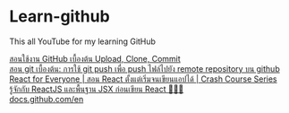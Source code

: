# Learn-github
This all YouTube for my learning GitHub

[สอนใช้งาน GitHub เบื้องต้น Upload, Clone, Commit](https://www.youtube.com/watch?v=s7gBpsFuIuY&t=2s)<br>
[สอน git เบื้องต้น: การใช้ git push เพื่อ push ไฟล์ไปยัง remote repository บน github](https://www.youtube.com/watch?v=BDoNSr3rMf4)<br>
[React for Everyone | สอน React ตั้งแต่เริ่มจนเขียนแอปได้ | Crash Course Series](https://www.youtube.com/watch?v=mXjxKhWNHNo)<br>
[รู้จักกับ ReactJS และพื้นฐาน JSX ก่อนเขียน React 👨‍💻💯](https://www.youtube.com/watch?v=CmCHb9mlp7U)<br>
[docs.github.com/en](https://docs.github.com/en)
